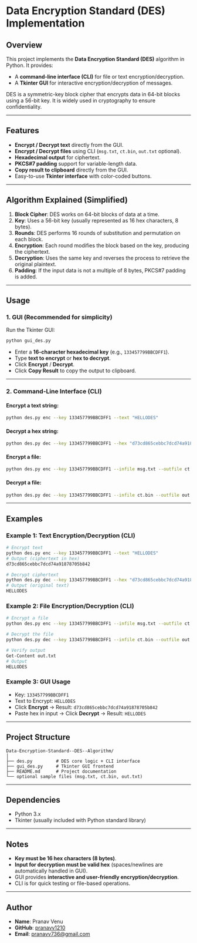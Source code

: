 # Data Encryption Standard (DES) Implementation

## Overview

This project implements the **Data Encryption Standard (DES)** algorithm in Python. It provides:

- A **command-line interface (CLI)** for file or text encryption/decryption.
- A **Tkinter GUI** for interactive encryption/decryption of messages.

DES is a symmetric-key block cipher that encrypts data in 64-bit blocks using a 56-bit key. It is widely used in cryptography to ensure confidentiality.

---

## Features

- **Encrypt / Decrypt text** directly from the GUI.
- **Encrypt / Decrypt files** using CLI (`msg.txt`, `ct.bin`, `out.txt` optional).
- **Hexadecimal output** for ciphertext.
- **PKCS#7 padding** support for variable-length data.
- **Copy result to clipboard** directly from the GUI.
- Easy-to-use **Tkinter interface** with color-coded buttons.

---

## Algorithm Explained (Simplified)

1. **Block Cipher**: DES works on 64-bit blocks of data at a time.
2. **Key**: Uses a 56-bit key (usually represented as 16 hex characters, 8 bytes).  
3. **Rounds**: DES performs 16 rounds of substitution and permutation on each block.  
4. **Encryption**: Each round modifies the block based on the key, producing the ciphertext.  
5. **Decryption**: Uses the same key and reverses the process to retrieve the original plaintext.  
6. **Padding**: If the input data is not a multiple of 8 bytes, PKCS#7 padding is added.

---

## Usage

### 1. GUI (Recommended for simplicity)
Run the Tkinter GUI:

```bash
python gui_des.py
````

* Enter a **16-character hexadecimal key** (e.g., `133457799BBCDFF1`).
* Type **text to encrypt** or **hex to decrypt**.
* Click **Encrypt** / **Decrypt**.
* Click **Copy Result** to copy the output to clipboard.

---

### 2. Command-Line Interface (CLI)

#### Encrypt a text string:

```bash
python des.py enc --key 133457799BBCDFF1 --text "HELLODES"
```

#### Decrypt a hex string:

```bash
python des.py dec --key 133457799BBCDFF1 --hex "d73cd865cebbc7dcd74a91878705b842"
```

#### Encrypt a file:

```bash
python des.py enc --key 133457799BBCDFF1 --infile msg.txt --outfile ct.bin
```

#### Decrypt a file:

```bash
python des.py dec --key 133457799BBCDFF1 --infile ct.bin --outfile out.txt
```

---

## Examples

### Example 1: Text Encryption/Decryption (CLI)

```bash
# Encrypt text
python des.py enc --key 133457799BBCDFF1 --text "HELLODES"
# Output (ciphertext in hex)
d73cd865cebbc7dcd74a91878705b842

# Decrypt ciphertext
python des.py dec --key 133457799BBCDFF1 --hex "d73cd865cebbc7dcd74a91878705b842"
# Output (original text)
HELLODES
```

### Example 2: File Encryption/Decryption (CLI)

```bash
# Encrypt a file
python des.py enc --key 133457799BBCDFF1 --infile msg.txt --outfile ct.bin

# Decrypt the file
python des.py dec --key 133457799BBCDFF1 --infile ct.bin --outfile out.txt

# Verify output
Get-Content out.txt
# Output
HELLODES
```

### Example 3: GUI Usage

* Key: `133457799BBCDFF1`
* Text to Encrypt: `HELLODES`
* Click **Encrypt** → Result: `d73cd865cebbc7dcd74a91878705b842`
* Paste hex in input → Click **Decrypt** → Result: `HELLODES`

---

## Project Structure

```
Data-Encryption-Standard--DES--Algorithm/
│
├── des.py         # DES core logic + CLI interface
├── gui_des.py     # Tkinter GUI frontend
├── README.md      # Project documentation
└── optional sample files (msg.txt, ct.bin, out.txt)
```

---

## Dependencies

* Python 3.x
* Tkinter (usually included with Python standard library)

---

## Notes

* **Key must be 16 hex characters (8 bytes)**.
* **Input for decryption must be valid hex** (spaces/newlines are automatically handled in GUI).
* GUI provides **interactive and user-friendly encryption/decryption**.
* CLI is for quick testing or file-based operations.

---

## Author

* **Name**: Pranav Venu
* **GitHub**: [pranavv1210](https://github.com/pranavv1210)
* **Email**: [pranavv736@gmail.com](mailto:pranavv736@gmail.com)

```
